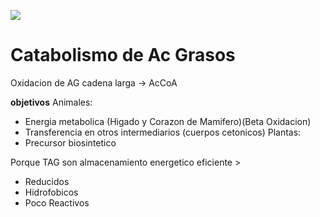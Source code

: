 ![](https://i.imgur.com/uNrDlVG.png)

# Catabolismo de Ac Grasos
Oxidacion de AG cadena larga → AcCoA

**objetivos** 
Animales: 
 - Energia metabolica (Higado y Corazon de Mamifero)(Beta Oxidacion)
 - Transferencia en otros intermediarios (cuerpos cetonicos)
 Plantas: 
 - Precursor biosintetico

Porque TAG son almacenamiento energetico eficiente >
- Reducidos 
- Hidrofobicos
- Poco Reactivos